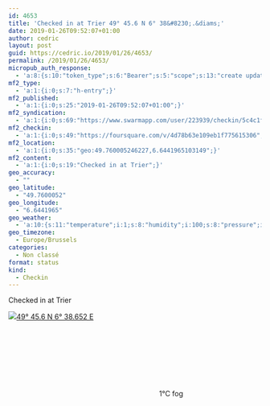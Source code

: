 ```yaml
---
id: 4653
title: 'Checked in at Trier 49° 45.6 N 6° 38&#8230;.&diams;'
date: 2019-01-26T09:52:07+01:00
author: cedric
layout: post
guid: https://cedric.io/2019/01/26/4653/
permalink: /2019/01/26/4653/
micropub_auth_response:
  - 'a:8:{s:10:"token_type";s:6:"Bearer";s:5:"scope";s:13:"create update";s:2:"me";s:18:"https://cedric.io/";s:9:"issued_by";s:45:"https://cedric.io/wp-json/indieauth/1.0/token";s:9:"client_id";s:27:"https://ownyourswarm.p3k.io";s:9:"issued_at";i:1542614471;s:4:"user";i:1;s:13:"last_accessed";i:1548492745;}'
mf2_type:
  - 'a:1:{i:0;s:7:"h-entry";}'
mf2_published:
  - 'a:1:{i:0;s:25:"2019-01-26T09:52:07+01:00";}'
mf2_syndication:
  - 'a:1:{i:0;s:69:"https://www.swarmapp.com/user/223939/checkin/5c4c1fb7872f7d002ce8d0e6";}'
mf2_checkin:
  - 'a:1:{i:0;s:49:"https://foursquare.com/v/4d78b63e109eb1f775615306";}'
mf2_location:
  - 'a:1:{i:0;s:35:"geo:49.760005246227,6.6441965103149";}'
mf2_content:
  - 'a:1:{i:0;s:19:"Checked in at Trier";}'
geo_accuracy:
  - ""
geo_latitude:
  - "49.7600052"
geo_longitude:
  - "6.6441965"
geo_weather:
  - 'a:10:{s:11:"temperature";i:1;s:8:"humidity";i:100;s:8:"pressure";i:1011;s:10:"cloudiness";i:90;s:4:"wind";a:2:{s:5:"speed";d:3.6;s:6:"degree";i:230;}s:7:"summary";s:3:"fog";s:4:"icon";s:6:"wi-fog";s:10:"visibility";i:100;s:7:"sunrise";s:25:"2019-01-26T08:14:13+01:00";s:6:"sunset";s:25:"2019-01-26T17:17:33+01:00";}'
geo_timezone:
  - Europe/Brussels
categories:
  - Non classé
format: status
kind:
  - Checkin
---
```

Checked in at Trier

<p class="sloc-display">
  <img class="icon-location" aria-label="Location: " aria-hidden="true" src="https://cedric.io/wp-content/plugins/simple-location/location.svg" /><span class="p-location"><data class="p-latitude" value="49.760005"></data><data class="p-longitude" value="6.644196"></data><a href="https://www.openstreetmap.org/?mlat=49.7600052&mlon=6.6441965#map=13/49.7600052/6.6441965">49° 45.6 N 6° 38.652 E</a></span><br /><span aria-label="fog" title="fog" ><svg class="svg-icon svg-wi-fog" aria-hidden="true"><use xlink:href="https://cedric.io/wp-content/plugins/simple-location/weather-icons.svg#wi-fog"></use></svg></span><span class="p-temperature">1&deg;C</span>&nbsp;fog
</p>